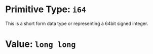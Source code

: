 # Primitive Type: `i64`
This is a short form data type or representing a 64bit signed integer.

# Value: `long long`

